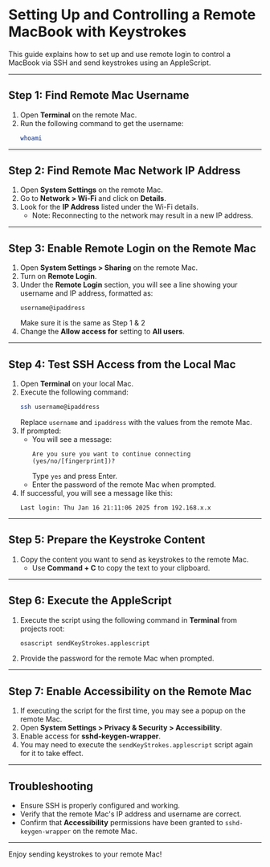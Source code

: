 # Setting Up and Controlling a Remote MacBook with Keystrokes

This guide explains how to set up and use remote login to control a MacBook via SSH and send keystrokes using an AppleScript.

---

## Step 1: Find Remote Mac Username

1. Open **Terminal** on the remote Mac.
2. Run the following command to get the username:
   ```bash
   whoami
   ```

---

## Step 2: Find Remote Mac Network IP Address

1. Open **System Settings** on the remote Mac.
2. Go to **Network > Wi-Fi** and click on **Details**.
3. Look for the **IP Address** listed under the Wi-Fi details.
    - Note: Reconnecting to the network may result in a new IP address.

---

## Step 3: Enable Remote Login on the Remote Mac

1. Open **System Settings > Sharing** on the remote Mac.
2. Turn on **Remote Login**.
3. Under the **Remote Login** section, you will see a line showing your username and IP address, formatted as:
   ```
   username@ipaddress
   ```
   Make sure it is the same as Step 1 & 2
4. Change the **Allow access for** setting to **All users**.

---

## Step 4: Test SSH Access from the Local Mac

1. Open **Terminal** on your local Mac.
2. Execute the following command:
   ```bash
   ssh username@ipaddress
   ```
   Replace `username` and `ipaddress` with the values from the remote Mac.
3. If prompted:
    - You will see a message:
      ```
      Are you sure you want to continue connecting (yes/no/[fingerprint])?
      ```
      Type `yes` and press Enter.
    - Enter the password of the remote Mac when prompted.
4. If successful, you will see a message like this:
   ```
   Last login: Thu Jan 16 21:11:06 2025 from 192.168.x.x
   ```

---

## Step 5: Prepare the Keystroke Content

1. Copy the content you want to send as keystrokes to the remote Mac.
    - Use **Command + C** to copy the text to your clipboard.

---

## Step 6: Execute the AppleScript

1. Execute the script using the following command in **Terminal** from projects root:
   ```bash
   osascript sendKeyStrokes.applescript
   ```
2. Provide the password for the remote Mac when prompted.

---

## Step 7: Enable Accessibility on the Remote Mac

1. If executing the script for the first time, you may see a popup on the remote Mac.
2. Open **System Settings > Privacy & Security > Accessibility**.
3. Enable access for **sshd-keygen-wrapper**.
4. You may need to execute the `sendKeyStrokes.applescript` script again for it to take effect.

---

## Troubleshooting

- Ensure SSH is properly configured and working.
- Verify that the remote Mac's IP address and username are correct.
- Confirm that **Accessibility** permissions have been granted to `sshd-keygen-wrapper` on the remote Mac.

---

Enjoy sending keystrokes to your remote Mac!

